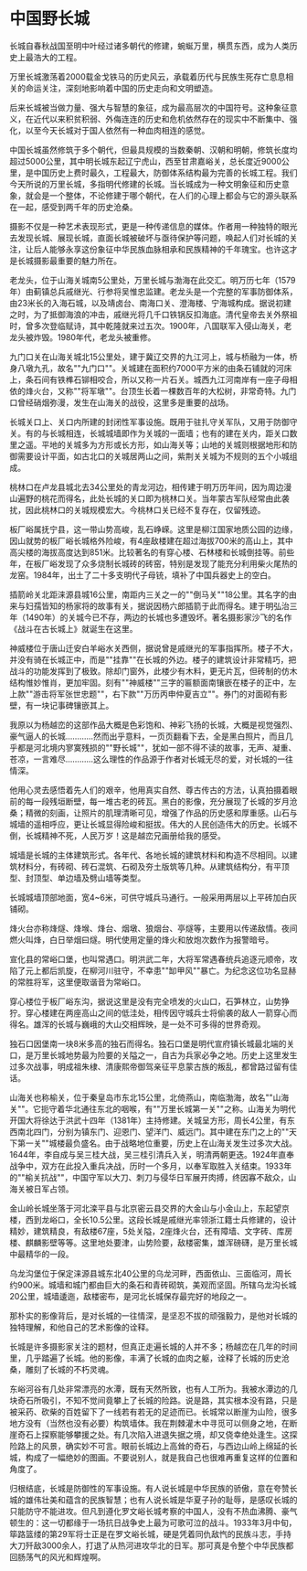 # 中国野长城

长城自春秋战国至明中叶经过诸多朝代的修建，蜿蜒万里，横贯东西，成为人类历史上最浩大的工程。

万里长城激荡着2000载金戈铁马的历史风云，承载着历代与民族生死存亡息息相关的命运关注，深刻地影响着中国的历史走向和文明塑造。

后来长城被当做力量、强大与智慧的象征，成为最高层次的中国符号。这种象征意义，在近代以来积贫积弱、外侮连连的历史和危机依然存在的现实中不断集中、强化，以至今天长城对于国人依然有一种血肉相连的感觉。

中国长城虽然修筑于多个朝代，但最具规模的当数秦朝、汉朝和明朝，修筑长度均超过5000公里，其中明长城东起辽宁虎山，西至甘肃嘉峪关，总长度近9000公里，是中国历史上费时最久，工程最大，防御体系结构最为完善的长城工程。我们今天所说的万里长城，多指明代修建的长城。当长城成为一种文明象征和历史意象，就会是一个整体，不论修建于哪个朝代，在人们的心理上都会与它的源头联系在一起，感受到两千年的历史沧桑。

摄影不仅是一种艺术表现形式，更是一种传递信息的媒体。作者用一种独特的眼光去发现长城、展现长城，直面长城被破坏与亟待保护等问题，唤起人们对长城的关注，让后人能够永享这份象征中华民族血脉相承和民族精神的千年瑰宝。也许这才是长城摄影最重要的魅力所在。

老龙头，位于山海关城南5公里处，万里长城与渤海在此交汇。明万历七年（1579年）由蓟镇总兵戚继光、行参将吴惟忠监建。老龙头是一个完整的军事防御体系，由23米长的入海石城，以及靖卤台、南海口关、澄海楼、宁海城构成。据说初建之时，为了抵御海浪的冲击，戚继光将几千口铁锅反扣海底。清代皇帝去关外祭祖时，曾多次登临赋诗，其中乾隆就来过五次。1900年，八国联军入侵山海关，老龙头被炸毁。1980年代，老龙头被重修。

九门口关在山海关城北15公里处，建于冀辽交界的九江河上，城与桥融为一体，桥身八墩九孔，故名""九门口""。关城建在面积约7000平方米的由条石铺就的河床上，条石间有铁榫石铆相咬合，所以又称一片石关。城西九江河南岸有一座子母相依的烽火台，又称""将军墩""。台顶生长着一棵数百年的大松树，非常奇特。九门口曾经硝烟弥漫，发生在山海关的战役，这里多是重要的战场。

长城关口上、关口内所建的封闭性军事设施。既用于驻扎守关军队，又用于防御守关。有的与长城相连，长城城墙即作为关城的一面墙；也有的建在关内，距关口数里之遥。平地的关城多为方形或长方形，如山海关等；山地的关城则根据地形和防御需要设计平面，如古北口的关城居两山之间，紫荆关关城为不规则的五个小城组成。

桃林口在卢龙县城北去34公里处的青龙河边，相传建于明万历年间，因为周边漫山遍野的桃花而得名，此处长城的关口即为桃林口关。当年蒙古军队经常由此袭扰，因此桃林口的关城规模宏大。今桃林口关已经不复存在，仅留残迹。

板厂峪属抚宁县，这一带山势高峻，乱石峥嵘。这里是柳江国家地质公园的边缘，因山就势的板厂峪长城格外险峻，有4座敌楼建在超过海拔700米的高山上，其中高尖楼的海拔高度达到851米。比较著名的有穿心楼、石林楼和长城倒挂等。前些年，在板厂峪发现了众多烧制长城砖的砖窑，特别是发现了能充分利用柴火尾热的龙窑。1984年，出土了二十多支明代子母铳，填补了中国兵器史上的空白。

插箭岭关北距涞源县城16公里，南距内三关之一的""倒马关""18公里。其名字的由来与妇孺皆知的杨家将的故事有关，据说因杨六郎插箭于此而得名。建于明弘治三年（1490年）的关城今已不存，两边的长城也多遭毁坏。著名摄影家沙飞的名作《战斗在古长城上》就诞生在这里。

神威楼位于唐山迁安白羊峪水关西侧，据说曾是戚继光的军事指挥所。楼子不大，并没有骑在长城正中，而是""挂靠""在长城的外边。楼子的建筑设计非常精巧，把战斗的功能发挥到了极致。除却门窗外，此楼少有木料，更无片瓦，但砖制的仿木结构惟妙惟肖，更加牢固。刻有""神威楼""三字的匾额面南镶嵌在楼子的正中，左上款""游击将军张世忠题""，右下款""万历丙申仲夏吉立""。券门的对面砌有影壁，有一块记事碑镶嵌其上。

我原以为杨越峦的这部作品大概是色彩饱和、神彩飞扬的长城，大概是视觉强烈、豪气逼人的长城…………然而出乎意料，一页页翻看下去，全是黑白照片，而且几乎都是河北境内寥寞残损的""野长城""，犹如一部不得不读的故事，无声、凝重、苍凉，一言难尽…………这么理性的作品源于作者对长城无尽的爱，对长城的一往情深。

他用心灵去感悟着先人们的艰辛，他用真实自然、尊古传古的方法，认真拍摄着眼前的每一段残垣断壁，每一堆古老的砖瓦。黑白的影像，充分展现了长城的岁月沧桑；精微的刻画，让照片的肌理清晰可见，增强了作品的历史感和厚重感。山石与城墙的遥相呼应，更让长城显得险峻和挺拔。伟大的人民创造伟大的历史。长城不倒，长城精神不死，人民万岁！这是越峦兄画册给我的感受。

城墙是长城的主体建筑形式。各年代、各地长城的建筑材料和构造不尽相同。以建筑材料分，有砖砌、砖石混筑、石砌及夯土版筑等几种。从建筑结构分，有平顶型、封顶型、单边墙及劈山墙等类型。

长城城墙顶部地面，宽4~6米，可供守城兵马通行。一般采用两层以上平砖加白灰铺砌。

烽火台亦称烽燧、烽堠、烽台、烟墩、狼烟台、亭燧等，主要用以传递敌情。夜间燃火叫烽，白日举烟曰燧。明代使用定量的烽火和放炮次数作为报警暗号。

宣化县的常峪口堡，也叫常遇口。明洪武二年，大将军常遇春统兵追逐元顺帝，攻陷了元上都后凯旋，在柳河川驻守，不幸患""缷甲风""暴亡。为纪念这位功名显赫的常胜将军，这里便取谐音为常峪口。

穿心楼位于板厂峪东沟，据说这里是没有完全喷发的火山口，石笋林立，山势狰狞。穿心楼建在两座高山之间的低洼处，相传因守城兵士将偷袭的敌人一箭穿心而得名。雄浑的长城与巍峨的大山交相辉映，是一处不可多得的世界奇观。

独石口因堡南一块8米多高的独石而得名。独石口堡是明代宣府镇长城最北端的关口，是万里长城地势最为险要的关隘之一，自古为兵家必争之地。历史上这里发生过多次战事，明成祖朱棣、清康熙帝御驾亲征平息蒙古族的叛乱，都曾路过留有佳话。

山海关也称榆关，位于秦皇岛市东北15公里，北倚燕山，南临渤海，故名""山海关""。它扼守着华北通往东北的咽喉，有""万里长城第一关""之称。山海关为明代开国大将徐达于洪武十四年（1381年）主持修建。关城呈方形，周长4公里，有东西南北四门，分别为镇东门、迎恩门、望洋门、威远门。其中建在东门之上的""天下第一关""城楼最负盛名。由于战略地位重要，历史上在山海关发生过多次大战。1644年，李自成与吴三桂大战，吴三桂引清兵入关，明清两朝更迭。1924年直奉战争中，双方在此投入重兵决战，历时一个多月，以奉军取胜入关结束。1933年的""榆关抗战""，中国守军以大刀、刺刀与侵华日军展开肉搏，终因寡不敌众，山海关被日军占领。

金山岭长城坐落于河北滦平县与北京密云县交界的大金山与小金山上，东起望京楼，西到龙峪口，全长10.5公里。这段长城是戚继光率领浙江籍士兵修建的，设计精妙，建筑精良，有敌楼67座，5处关隘，2座烽火台，还有障墙、文字砖、库房楼、麒麟影壁等等。这里地处要津，山势险要，敌楼密集，雄浑磅礴，是万里长城中最精华的一段。

乌龙沟堡位于保定涞源县城东北40公里的乌龙河畔，西面依山、三面临河，周长约900米。城墙和城门都由巨大的条石和青砖砌筑，美观而坚固。所辖乌龙沟长城20公里，城墙逶迤，敌楼密布，是河北长城保存最完好的地段之一。

那朴实的影像背后，是对长城的一往情深，是坚忍不拔的顽强毅力，是他对长城的独特理解，和他自己的艺术影像的诠释。

长城是许多摄影家关注的题材，但真正走遍长城的人并不多；杨越峦在几年的时间里，几乎踏遍了长城。他的影像，丰满了长城的血肉之躯，诠释了长城的历史沧桑，雕刻了长城的不朽灵魂。

东峪河谷有几处非常漂亮的水潭，既有天然所致，也有人工所为。我被水潭边的几块奇石所吸引，不知不觉间竟攀上了长城的险路。说是路，其实根本没有路，只是被采药、砍柴的百姓留下了一线若有若无的足迹而已。长城常以断崖为山险，很多地方没有（当然也没有必要）构筑墙体。我在荆棘灌木中寻觅可以侧身之地，在断崖奇石上探察能够攀援之处。有几次陷入进退失据之境，却又侥幸绝处逢生。这探险路上的风景，确实妙不可言。眼前长城边上高耸的奇石，与西边山岭上绵延的长城，构成了一幅绝妙的图画。不要说别人，就是我自己也很难再重复这样的位置和角度了。

归根结底，长城是防御性的军事设施。有人说长城是中华民族的骄傲，意在夸赞长城的雄伟壮美和蕴含的民族智慧；也有人说长城是华夏子孙的耻辱，是感叹长城的只能防守不能进攻。但凡到遵化罗文峪长城考察的中国人，没有不热血沸腾、豪气顿生的：这一切都缘于一场抗日战争史上最为可歌可泣的战斗。1933年3月中旬，筚路篮缕的第29军将士正是在罗文峪长城，硬是凭着同仇敌忾的民族斗志，手持大刀歼敌3000余人，打退了从热河进攻华北的日军。那可真是令整个中华民族都回肠荡气的风光和辉煌啊。
